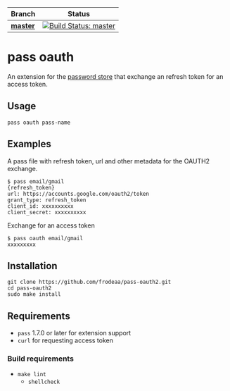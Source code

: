 | Branch | Status |
|--------|--------|
| [**master**](https://github.com/frodeaa/pass-oauth2/tree/master) | [![Build Status: master](https://travis-ci.org/frodeaa/pass-oauth2.svg?branch=master)](https://travis-ci.org/frodeaa/pass-oauth2) |

# pass oauth

An extension for the [password store](https://www.passwordstore.org/) that
exchange an refresh token for an access token.

## Usage
```
pass oauth pass-name
```

## Examples

A pass file with refresh token, url and other metadata for the OAUTH2 exchange.

```
$ pass email/gmail
{refresh_token}
url: https://accounts.google.com/oauth2/token
grant_type: refresh_token
client_id: xxxxxxxxxx
client_secret: xxxxxxxxxx
```

Exchange for an access token

```
$ pass oauth email/gmail
xxxxxxxxx
```

## Installation

```
git clone https://github.com/frodeaa/pass-oauth2.git
cd pass-oauth2
sudo make install
```

## Requirements

- `pass` 1.7.0 or later for extension support
- `curl` for requesting access token

### Build requirements

- `make lint`
  - `shellcheck`
